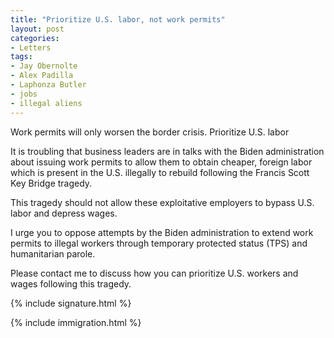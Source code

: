```yaml
---
title: "Prioritize U.S. labor, not work permits"
layout: post
categories:
- Letters
tags:
- Jay Obernolte
- Alex Padilla
- Laphonza Butler
- jobs
- illegal aliens
---
```


Work permits will only worsen the border crisis. Prioritize U.S. labor

It is troubling that business leaders are in talks with the Biden administration about issuing work permits to allow them to obtain cheaper, foreign labor which is present in the U.S. illegally to rebuild following the Francis Scott Key Bridge tragedy.

This tragedy should not allow these exploitative employers to bypass U.S. labor and depress wages.

I urge you to oppose attempts by the Biden administration to extend work permits to illegal workers through temporary protected status (TPS) and humanitarian parole.

Please contact me to discuss how you can prioritize U.S. workers and wages following this tragedy.

{% include signature.html %}

{% include immigration.html %}
